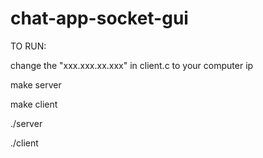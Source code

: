 # chat-app-socket-gui
TO RUN:

change the "xxx.xxx.xx.xxx" in client.c to your computer ip

make server

make client

./server

./client

